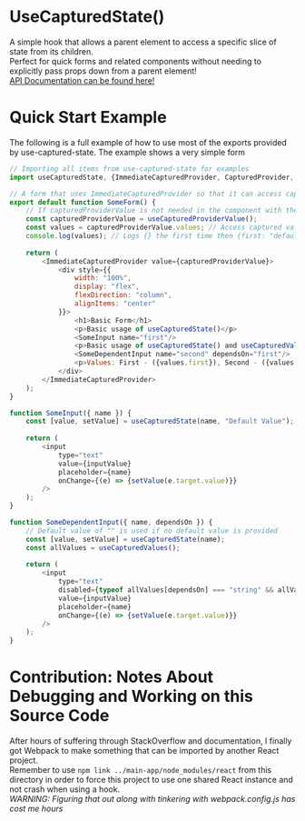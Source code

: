 # UseCapturedState()
A simple hook that allows a parent element to access a specific slice of state from its children.  
Perfect for quick forms and related components without needing to explicitly pass props down from a parent element!  
[API Documentation can be found here!](https://malee31.github.io/use-captured-state)

# Quick Start Example
The following is a full example of how to use most of the exports provided by use-captured-state. The example shows a very simple form
```js
// Importing all items from use-captured-state for examples
import useCapturedState, {ImmediateCapturedProvider, CapturedProvider, useCapturedProviderValue, useCaptureContextValue, useCapturedValues} from "use-captured-state";

// A form that uses ImmediateCapturedProvider so that it can access captured values
export default function SomeForm() {
    // If capturedProviderValue is not needed in the component with the ImmediateCaptureProvider, remove this line and use <CapturedProvider> instead of <ImmediateCapturedProvider value={capturedProviderValue}>
    const capturedProviderValue = useCapturedProviderValue();
    const values = capturedProviderValue.values; // Access captured values
    console.log(values); // Logs {} the first time then {first: "defaultValue", second: ""}
    
    return (
        <ImmediateCapturedProvider value={capturedProviderValue}>
            <div style={{
                width: "100%",
                display: "flex",
                flexDirection: "column",
                alignItems: "center"
            }}>
                <h1>Basic Form</h1>
                <p>Basic usage of useCapturedState()</p>
                <SomeInput name="first"/>
                <p>Basic usage of useCapturedState() and useCapturedValues()</p>
                <SomeDependentInput name="second" dependsOn="first"/>
                <p>Values: First - ({values.first}), Second - ({values.second})</p>
            </div>
        </ImmediateCapturedProvider>
    );
}

function SomeInput({ name }) {
    const [value, setValue] = useCapturedState(name, "Default Value");
    
    return (
        <input
            type="text"
            value={inputValue}
            placeholder={name}
            onChange={(e) => {setValue(e.target.value)}}
        />
    );
}

function SomeDependentInput({ name, dependsOn }) {
    // Default value of "" is used if no default value is provided
    const [value, setValue] = useCapturedState(name);
    const allValues = useCapturedValues();
    
    return (
        <input
            type="text"
            disabled={typeof allValues[dependsOn] === "string" && allValues[dependsOn.length !== 0]}
            value={inputValue}
            placeholder={name}
            onChange={(e) => {setValue(e.target.value)}}
        />
    );
}
```

# Contribution: Notes About Debugging and Working on this Source Code
After hours of suffering through StackOverflow and documentation, I finally got Webpack to make something that can be imported by another React project.  
Remember to use `npm link ../main-app/node_modules/react` from this directory in order to force this project to use one shared React instance and not crash when using a hook.  
_WARNING: Figuring that out along with tinkering with webpack.config.js has cost me hours_